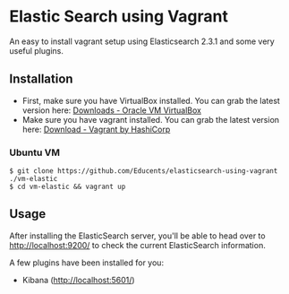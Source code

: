 # Elastic Search using Vagrant
An easy to install vagrant setup using Elasticsearch 2.3.1 and some very useful plugins.

## Installation
* First, make sure you have VirtualBox installed. You can grab the latest version here: [Downloads - Oracle VM VirtualBox](https://www.virtualbox.org/wiki/Downloads)
* Make sure you have vagrant installed. You can grab the latest version here: [Download - Vagrant by HashiCorp](https://www.vagrantup.com/downloads.html)

### Ubuntu VM

```
$ git clone https://github.com/Educents/elasticsearch-using-vagrant ./vm-elastic
$ cd vm-elastic && vagrant up
```

## Usage
After installing the ElasticSearch server, you'll be able to head over to [http://localhost:9200/](http://localhost:9200/) to check the current ElasticSearch information.

A few plugins have been installed for you:

* Kibana ([http://localhost:5601/](http://localhost:5601/))
